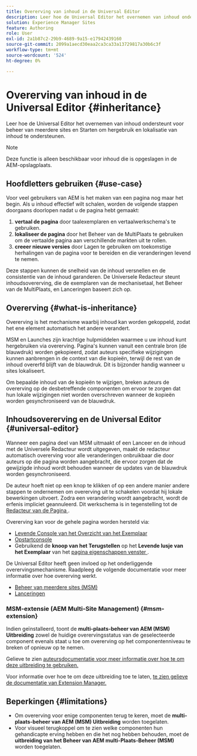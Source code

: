 ```yaml
---
title: Overerving van inhoud in de Universal Editor
description: Leer hoe de Universal Editor het overnemen van inhoud ondersteunt voor beheer van meerdere sites en Starten om hergebruik en lokalisatie van inhoud te ondersteunen.
solution: Experience Manager Sites
feature: Authoring
role: User
exl-id: 2a1b87c2-29b9-4689-9a15-e17942439160
source-git-commit: 2099a1aecd30eaa2ca3ca33a13729817a30b6c3f
workflow-type: tm+mt
source-wordcount: '524'
ht-degree: 0%

---
```


# Overerving van inhoud in de Universal Editor {#inheritance}

Leer hoe de Universal Editor het overnemen van inhoud ondersteunt voor beheer van meerdere sites en Starten om hergebruik en lokalisatie van inhoud te ondersteunen.

>[!NOTE]
>
>Deze functie is alleen beschikbaar voor inhoud die is opgeslagen in de AEM-opslagplaats.

## Hoofdletters gebruiken {#use-case}

Voor veel gebruikers van AEM is het maken van een pagina nog maar het begin. Als u inhoud effectief wilt schalen, worden de volgende stappen doorgaans doorlopen nadat u de pagina hebt gemaakt:

1. **vertaal de pagina** door taalexemplaren en vertaalwerkschema&#39;s te gebruiken.
1. **lokaliseer de pagina** door het Beheer van de MultiPlaats te gebruiken om de vertaalde pagina aan verschillende markten uit te rollen.
1. **creeer nieuwe versies** door Lagen te gebruiken om toekomstige herhalingen van de pagina voor te bereiden en die veranderingen levend te nemen.

Deze stappen kunnen de snelheid van de inhoud versnellen en de consistentie van de inhoud garanderen. De Universele Redacteur steunt inhoudsovererving, die de exemplaren van de mechanisetaal, het Beheer van de MultiPlaats, en Lanceringen baseert zich op.

## Overerving {#what-is-inheritance}

Overerving is het mechanisme waarbij inhoud kan worden gekoppeld, zodat het ene element automatisch het andere verandert.

MSM en Launches zijn krachtige hulpmiddelen waarmee u uw inhoud kunt hergebruiken via overerving. Pagina&#39;s kunnen vanuit een centrale bron (de blauwdruk) worden gekopieerd, zodat auteurs specifieke wijzigingen kunnen aanbrengen in de context van die kopieën, terwijl de rest van de inhoud overerfd blijft van de blauwdruk. Dit is bijzonder handig wanneer u sites lokaliseert.

Om bepaalde inhoud van de kopieën te wijzigen, breken auteurs de overerving op de desbetreffende componenten om ervoor te zorgen dat hun lokale wijzigingen niet worden overschreven wanneer de kopieën worden gesynchroniseerd van de blauwdruk.

## Inhoudsovererving en de Universal Editor {#universal-editor}

Wanneer een pagina deel van MSM uitmaakt of een Lanceer en de inhoud met de Universele Redacteur wordt uitgegeven, maakt de redacteur automatisch overerving voor alle veranderingen onbruikbaar die door auteurs op die pagina worden aangebracht, die ervoor zorgen dat de gewijzigde inhoud wordt behouden wanneer de updates van de blauwdruk worden gesynchroniseerd.

De auteur hoeft niet op een knop te klikken of op een andere manier andere stappen te ondernemen om overerving uit te schakelen voordat hij lokale bewerkingen uitvoert. Zodra een verandering wordt aangebracht, wordt de erfenis impliciet geannuleerd. Dit werkschema is in tegenstelling tot de [ Redacteur van de Pagina ](/help/sites-cloud/authoring/page-editor/edit-content.md#inherited-components).

Overerving kan voor de gehele pagina worden hersteld via:

* [ Levende Console van het Overzicht van het Exemplaar ](/help/sites-cloud/administering/msm/live-copy-overview.md)
* [Opstartconsole](/help/sites-cloud/authoring/launches/overview.md#the-launches-console)
* Gebruikend de **knoop van het Terugstellen** op het **Levende lusje van het Exemplaar** van het [ pagina eigenschappen venster ](/help/sites-cloud/authoring/sites-console/page-properties.md).

De Universal Editor heeft geen invloed op het onderliggende overervingsmechanisme. Raadpleeg de volgende documentatie voor meer informatie over hoe overerving werkt.

* [Beheer van meerdere sites (MSM)](/help/sites-cloud/administering/msm/overview.md)
* [Lanceringen](/help/sites-cloud/authoring/launches/overview.md)

### MSM-extensie (AEM Multi-Site Management) {#msm-extension}

Indien geïnstalleerd, toont de **multi-plaats-beheer van AEM (MSM) Uitbreiding** zowel de huidige overervingsstatus van de geselecteerde component evenals staat u toe om overerving op het componentenniveau te breken of opnieuw op te nemen.

Gelieve te zien [ auteursdocumentatie voor meer informatie over hoe te om deze uitbreiding te gebruiken.](/help/sites-cloud/authoring/universal-editor/authoring.md#inheritance)

Voor informatie over hoe te om deze uitbreiding toe te laten, [ te zien gelieve de documentatie van Extension Manager.](https://developer.adobe.com/uix/docs/extension-manager/feature-highlights/#enablingdisabling-extensions)

## Beperkingen {#limitations}

* Om overerving voor enige componenten terug te keren, moet de **multi-plaats-beheer van AEM (MSM) Uitbreiding** worden toegelaten.
* Voor visueel terugkoppel om te zien welke componenten hun gehandicapte erving hebben en die het nog hebben behouden, moet de **uitbreiding van het Beheer van AEM multi-Plaats-Beheer (MSM)** worden toegelaten.

